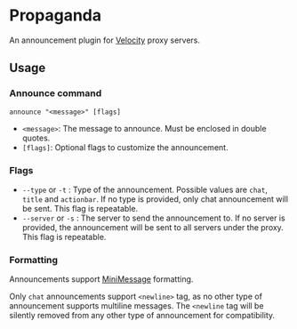# Propaganda

An announcement plugin for [Velocity](https://papermc.io/software/velocity) proxy servers.

## Usage

### Announce command

`announce "<message>" [flags]`

- `<message>`: The message to announce. Must be enclosed in double quotes.
- `[flags]`: Optional flags to customize the announcement.

### Flags

- `--type` or `-t` : Type of the announcement. Possible values are `chat`, `title` and `actionbar`. If no type is
provided, only chat announcement will be sent. This flag is repeatable.
- `--server` or `-s` : The server to send the announcement to. If no server is provided, the announcement will be sent
to all servers under the proxy. This flag is repeatable.

### Formatting
Announcements support [MiniMessage](https://docs.adventure.kyori.net/minimessage.html) formatting.

Only `chat` announcements support `<newline>` tag, as no other type of announcement supports multiline messages. The
`<newline` tag will be silently removed from any other type of announcement for compatibility.
